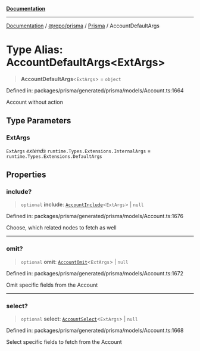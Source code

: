 [**Documentation**](../../../../../README.md)

***

[Documentation](../../../../../README.md) / [@repo/prisma](../../../README.md) / [Prisma](../README.md) / AccountDefaultArgs

# Type Alias: AccountDefaultArgs\<ExtArgs\>

> **AccountDefaultArgs**\<`ExtArgs`\> = `object`

Defined in: packages/prisma/generated/prisma/models/Account.ts:1664

Account without action

## Type Parameters

### ExtArgs

`ExtArgs` *extends* `runtime.Types.Extensions.InternalArgs` = `runtime.Types.Extensions.DefaultArgs`

## Properties

### include?

> `optional` **include**: [`AccountInclude`](AccountInclude.md)\<`ExtArgs`\> \| `null`

Defined in: packages/prisma/generated/prisma/models/Account.ts:1676

Choose, which related nodes to fetch as well

***

### omit?

> `optional` **omit**: [`AccountOmit`](AccountOmit.md)\<`ExtArgs`\> \| `null`

Defined in: packages/prisma/generated/prisma/models/Account.ts:1672

Omit specific fields from the Account

***

### select?

> `optional` **select**: [`AccountSelect`](AccountSelect.md)\<`ExtArgs`\> \| `null`

Defined in: packages/prisma/generated/prisma/models/Account.ts:1668

Select specific fields to fetch from the Account
